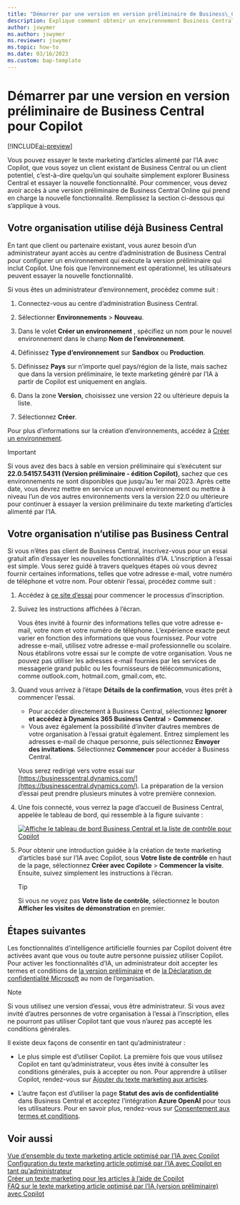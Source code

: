 ```yaml
---
title: "Démarrer par une version en version préliminaire de Business\_Central pour Copilot"
description: Explique comment obtenir un environnement Business Central avec la nouvelle capacité d’IA pour générer des suggestions de texte pour les descriptions d’articles/produits.
author: jswymer
ms.author: jswymer
ms.reviewer: jswymer
ms.topic: how-to
ms.date: 03/16/2023
ms.custom: bap-template
---
```


# <a name="get-started-with-a-business-central-preview-version-for-copilot"></a>Démarrer par une version en version préliminaire de Business Central pour Copilot

[!INCLUDE[ai-preview](includes/ai-preview.md)]

Vous pouvez essayer le texte marketing d’articles alimenté par l’IA avec Copilot, que vous soyez un client existant de Business Central ou un client potentiel, c’est-à-dire quelqu’un qui souhaite simplement explorer Business Central et essayer la nouvelle fonctionnalité. Pour commencer, vous devez avoir accès à une version préliminaire de Business Central Online qui prend en charge la nouvelle fonctionnalité. Remplissez la section ci-dessous qui s’applique à vous.

## <a name="your-organization-already-uses-business-central"></a>Votre organisation utilise déjà Business Central

En tant que client ou partenaire existant, vous aurez besoin d’un administrateur ayant accès au centre d’administration de Business Central pour configurer un environnement qui exécute la version préliminaire qui inclut Copilot. Une fois que l’environnement est opérationnel, les utilisateurs peuvent essayer la nouvelle fonctionnalité.

Si vous êtes un administrateur d’environnement, procédez comme suit :

1. Connectez-vous au centre d’administration Business Central.
2. Sélectionner **Environnements** > **Nouveau**.
3. Dans le volet **Créer un environnement** , spécifiez un nom pour le nouvel environnement dans le champ **Nom de l’environnement**.
4. Définissez **Type d’environnement** sur **Sandbox** ou **Production**.
5. Définissez **Pays** sur n’importe quel pays/région de la liste, mais sachez que dans la version préliminaire, le texte marketing généré par l’IA à partir de Copilot est uniquement en anglais.
6. Dans la zone **Version**, choisissez une version 22 ou ultérieure depuis la liste.

   <!--
   > [!IMPORTANT]
   > You must use **22.0.54157.54311 (Preview - Copilot edition)** to experience Copilot.
   -->
7. Sélectionnez **Créer**.  

Pour plus d’informations sur la création d’environnements, accédez à [Créer un environnement](/dynamics365/business-central/dev-itpro/administration/tenant-admin-center-environments#create-a-new-environment).

> [!IMPORTANT]
> Si vous avez des bacs à sable en version préliminaire qui s’exécutent sur **22.0.54157.54311 (Version préliminaire - édition Copilot)**, sachez que ces environnements ne sont disponibles que jusqu’au 1er mai 2023. Après cette date, vous devrez mettre en service un nouvel environnement ou mettre à niveau l’un de vos autres environnements vers la version 22.0 ou ultérieure pour continuer à essayer la version préliminaire du texte marketing d’articles alimenté par l’IA.

## <a name="your-organization-doesnt-use-business-central"></a>Votre organisation n’utilise pas Business Central

Si vous n’êtes pas client de Business Central, inscrivez-vous pour un essai gratuit afin d’essayer les nouvelles fonctionnalités d’IA. L’inscription à l’essai est simple. Vous serez guidé à travers quelques étapes où vous devrez fournir certaines informations, telles que votre adresse e-mail, votre numéro de téléphone et votre nom. Pour obtenir l’essai, procédez comme suit :

1. Accédez à [ce site d’essai](https://go.microsoft.com/fwlink/?linkid=2227167) pour commencer le processus d’inscription.
2. Suivez les instructions affichées à l’écran.

   Vous êtes invité à fournir des informations telles que votre adresse e-mail, votre nom et votre numéro de téléphone. L’expérience exacte peut varier en fonction des informations que vous fournissez. <!--But here are a couple important points to be aware of as you run through the sign-up process:--> Pour votre adresse e-mail, utilisez votre adresse e-mail professionnelle ou scolaire. Nous établirons votre essai sur le compte de votre organisation. Vous ne pouvez pas utiliser les adresses e-mail fournies par les services de messagerie grand public ou les fournisseurs de télécommunications, comme outlook.com, hotmail.com, gmail.com, etc.
   
   <!-- When you get to the option for **Country or region** be sure to set this **United States**.

      > [!IMPORTANT]
      > You must set **Country or region** to **United States**; otherwise the AI-powered item marketing text with Copilot won't be available in Business Central.  -->
3. Quand vous arrivez à l’étape **Détails de la confirmation**, vous êtes prêt à commencer l’essai.

   - Pour accéder directement à Business Central, sélectionnez **Ignorer et accédez à Dynamics 365 Business Central** > **Commencer**.
   - Vous avez également la possibilité d’inviter d’autres membres de votre organisation à l’essai gratuit également. Entrez simplement les adresses e-mail de chaque personne, puis sélectionnez **Envoyer des invitations**. Sélectionnez **Commencer** pour accéder à Business Central.  

   Vous serez redirigé vers votre essai sur [https://businesscentral.dynamics.com/](https://businesscentral.dynamics.com/). La préparation de la version d’essai peut prendre plusieurs minutes à votre première connexion.

<!--
1. On the **Let's get you started** step, enter your work or school email address, then select **Next**.

   Use your work or school email address. We'll establish your trial on your organization's account. You can't use email addresses provided by consumer email services or telecommunication providers, such as outlook.com, hotmail.com, gmail.com, and others.
3. When asked what kind of email you have, select **I got it from my organization** > **Next**.
4. On the **Create your account** step, you provide information that will help use set up a trial version of Business Central that you can sign in to.

   1. Provide a telephone number that we can use to send you a verification code. Enter a country code and number that isn't VoIP or toll free.
   2. Choose how you want us to send the verification code:
      - Select **Text me** to get the verification code in a text message.
      - Select **Call me** to get the code in a voice message.
   3. Select **Send verification code**. 
   4. When you get the code, type it in the **Enter your verification code** box, then select **Verify**.

      Once you're verified, we'll send you an email with another verification code that you'll use in the next step to complete creating your account.
   5. Fill in your first and last name.
   6. Set **Country or region** to **United States**.

      > [!IMPORTANT]
      > You must set **Country or region** to **United States**; otherwise the AI-powered item marketing text with Copilot won't be available in Business Central.  

   7. Enter a valid phone umber in the **Business telephone number** box.
   8. In the **Create password** and **Confirm password** boxes, enter a password that you want to use to sign in to Business Central. The password must at least eight characters and include at least one number, an uppercase letter, and a lower case letter.
   9. In the **Verification code** box, enter the verification code we sent you in an email, then select **Next**.
   10. When you get a prompt that your account is successfully created, select **Sign in**.
-->

4. Une fois connecté, vous verrez la page d’accueil de Business Central, appelée le tableau de bord, qui ressemble à la figure suivante :

   [![Affiche le tableau de bord Business Central et la liste de contrôle pour Copilot](media/copilot-checklist.png)](media/copilot-checklist.png#lightbox)

5. Pour obtenir une introduction guidée à la création de texte marketing d’articles basé sur l’IA avec Copilot, sous **Votre liste de contrôle** en haut de la page, sélectionnez **Créer avec Copilote** > **Commencer la visite**. Ensuite, suivez simplement les instructions à l’écran.

   > [!TIP]
   > Si vous ne voyez pas **Votre liste de contrôle**, sélectionnez le bouton **Afficher les visites de démonstration** en premier.

## <a name="next-steps"></a>Étapes suivantes

Les fonctionnalités d’intelligence artificielle fournies par Copilot doivent être activées avant que vous ou toute autre personne puissiez utiliser Copilot. Pour activer les fonctionnalités d’IA, un administrateur doit accepter les termes et conditions de [la version préliminaire](https://dynamics.microsoft.com/legaldocs/supp-dynamics365-preview/) et de [la Déclaration de confidentialité Microsoft](https://go.microsoft.com/fwlink/?LinkId=521839) au nom de l’organisation.

> [!NOTE]
> Si vous utilisez une version d’essai, vous être administrateur. Si vous avez invité d’autres personnes de votre organisation à l’essai à l’inscription, elles ne pourront pas utiliser Copilot tant que vous n’aurez pas accepté les conditions générales.

Il existe deux façons de consentir en tant qu’administrateur :

- Le plus simple est d’utiliser Copilot. La première fois que vous utilisez Copilot en tant qu’administrateur, vous êtes invité à consulter les conditions générales, puis à accepter ou non. Pour apprendre à utiliser Copilot, rendez-vous sur [Ajouter du texte marketing aux articles](item-marketing-text.md).  

- L’autre façon est d’utiliser la page **Statut des avis de confidentialité** dans Business Central et acceptez l’intégration **Azure OpenAI** pour tous les utilisateurs. Pour en savoir plus, rendez-vous sur [Consentement aux termes et conditions](enable-ai.md#consent-to-or-reject-the-preview-and-privacy-terms-and-conditions-for-all-users).

## <a name="see-also"></a>Voir aussi

[Vue d’ensemble du texte marketing article optimisé par l’IA avec Copilot](ai-overview.md)  
[Configuration du texte marketing article optimisé par l’IA avec Copilot en tant qu’administrateur](enable-ai.md)  
[Créer un texte marketing pour les articles à l’aide de Copilot](item-marketing-text.md)  
[FAQ sur le texte marketing article optimisé par l’IA (version préliminaire) avec Copilot](ai-faq.md)  

